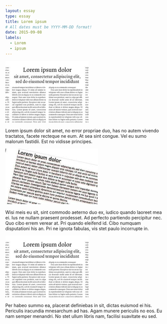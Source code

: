 ```yaml
---
layout: essay
type: essay
title: Lorem ipsum
# All dates must be YYYY-MM-DD format!
date: 2015-09-08
labels:
  - Lorem
  - ipsum
---
```


<img class="ui tiny left circular floated image" src="../images/lorem.jpg">

Lorem ipsum dolor sit amet, no error propriae duo, has no autem vivendo tractatos, facete recteque ne eum. At sea sint congue. Vel eu sumo malorum fastidii. Est no vidisse principes.

<img class="ui tiny left circular floated image" src="../images/lorem2.jpg">

Wisi meis eu sit, sint commodo aeterno duo ex, iudico quando laoreet mea ei. Ius ne nullam praesent prodesset. Ad perfecto partiendo percipitur nec. Quo cibo errem verear at. Pri quando eleifend id. Cibo numquam disputationi his an. Pri ne ignota fabulas, vis stet paulo incorrupte in.

<img class="ui tiny left circular floated image" src="../images/lorem.jpg">

Per habeo summo ea, placerat definiebas in sit, dictas euismod ei his. Periculis iracundia mnesarchum ad has. Agam munere periculis no eos. Eu nam semper menandri. No stet ullum libris nam, facilisi suavitate eu sed.